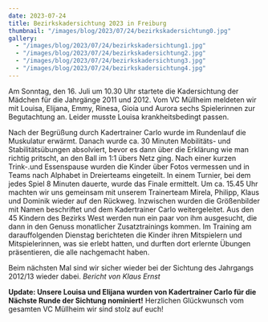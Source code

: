 ```yaml
---
date: 2023-07-24
title: Bezirkskadersichtung 2023 in Freiburg
thumbnail: "/images/blog/2023/07/24/bezirkskadersichtung0.jpg"
gallery:
  - "/images/blog/2023/07/24/bezirkskadersichtung1.jpg"
  - "/images/blog/2023/07/24/bezirkskadersichtung2.jpg"
  - "/images/blog/2023/07/24/bezirkskadersichtung3.jpg"
  - "/images/blog/2023/07/24/bezirkskadersichtung4.jpg"
---
```


Am Sonntag, den 16. Juli um 10.30 Uhr startete die Kadersichtung der Mädchen für die Jahrgänge 2011 und 2012.
Vom VC Müllheim meldeten wir mit Louisa, Elijana, Emmy, Rinesa, Gioia und Aurora sechs Spielerinnen zur Begutachtung an. Leider musste Louisa krankheitsbedingt passen.

Nach der Begrüßung durch Kadertrainer Carlo wurde im Rundenlauf die Muskulatur erwärmt. Danach wurde ca. 30 Minuten Mobilitäts- und Stabilitätsübungen absolviert, bevor es dann über die Erklärung wie man richtig pritscht, an den Ball im 1:1 übers Netz ging. Nach einer kurzen Trink-.und Essenspause wurden die Kinder über Fotos vermessen und in Teams nach Alphabet in Dreierteams eingeteilt. In einem Turnier, bei dem jedes Spiel 8 Minuten dauerte, wurde das Finale ermittelt. Um ca. 15.45 Uhr machten wir uns gemeinsam mit unserem Trainerteam Mirela, Philipp, Klaus und Dominik wieder auf den Rückweg.
Inzwischen wurden die Größenbilder mit Namen beschriftet und dem Kadertrainer Carlo weitergeleitet. Aus den 45 Kindern des Bezirks West werden nun ein paar von ihm ausgesucht, die dann in den Genuss monatlicher Zusatztrainings kommen. Im Training am darauffolgenden Dienstag berichteten die Kinder ihren Mitspielern und Mitspielerinnen, was sie erlebt hatten, und durften dort erlernte Übungen präsentieren, die alle nachgemacht haben.

Beim nächsten Mal sind wir sicher wieder bei der Sichtung des Jahrgangs 2012/13 wieder dabei.
_Bericht von Klaus Ernst_

**Update: Unsere Louisa und Elijana wurden von Kadertrainer Carlo für die Nächste Runde der Sichtung nominiert!**
Herzlichen Glückwunsch vom gesamten VC Müllheim wir sind stolz auf euch!
